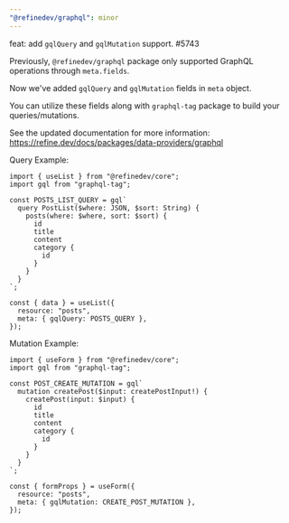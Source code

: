 ```yaml
---
"@refinedev/graphql": minor
---
```


feat: add `gqlQuery` and `gqlMutation` support. #5743

Previously, `@refinedev/graphql` package only supported GraphQL operations through `meta.fields`.

Now we've added `gqlQuery` and `gqlMutation` fields in `meta` object.

You can utilize these fields along with `graphql-tag` package to build your queries/mutations.

See the updated documentation for more information: https://refine.dev/docs/packages/data-providers/graphql

Query Example:

```tsx
import { useList } from "@refinedev/core";
import gql from "graphql-tag";

const POSTS_LIST_QUERY = gql`
  query PostList($where: JSON, $sort: String) {
    posts(where: $where, sort: $sort) {
      id
      title
      content
      category {
        id
      }
    }
  }
`;

const { data } = useList({
  resource: "posts",
  meta: { gqlQuery: POSTS_QUERY },
});
```

Mutation Example:

```tsx
import { useForm } from "@refinedev/core";
import gql from "graphql-tag";

const POST_CREATE_MUTATION = gql`
  mutation createPost($input: createPostInput!) {
    createPost(input: $input) {
      id
      title
      content
      category {
        id
      }
    }
  }
`;

const { formProps } = useForm({
  resource: "posts",
  meta: { gqlMutation: CREATE_POST_MUTATION },
});
```
